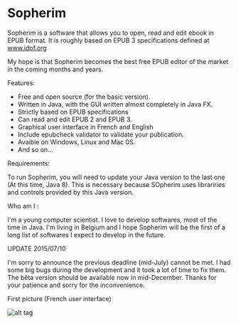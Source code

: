 Sopherim
========

Sopherim is a software that allows you to open, read and edit ebook in EPUB format. It is roughly based on EPUB 3 specifications defined at www.idpf.org

My hope is that Sopherim becomes the best free EPUB editor of the market in the coming months and years.

Features: 

- Free and open source (for the basic version).
- Written in Java, with the GUI written almost completely in Java FX.
- Strictly based on EPUB specifications
- Can read and edit EPUB 2 and EPUB 3.
- Graphical user interface in French and English
- Include epubcheck validator to validate your publication.
- Avaible on Windows, Linux and Mac 0S.
- And so on...

Requirements:

To run Sopherim, you will need to update your Java version to the last one (At this time, Java 8). This is necessary because SOpherim uses librariries and controls provided by this Java version. 

Who am I : 

I'm a young computer scientist. I love to develop softwares, most of the time in Java. I'm living in Belgium and I hope Sopherim will be the first of a long list of softwares I expect to develop in the future. 

UPDATE 2015/07/10

I'm sorry to announce the previous deadline (mid-July) cannot be met. I had some big bugs during the development and it took a lot of time to fix them. The bêta version should be available now in mid-December. Thanks for your patience and sorry for the inconvenience.

First picture (French user interface)

![alt tag](http://imageshack.com/a/img633/4074/EhFPrS.png)
